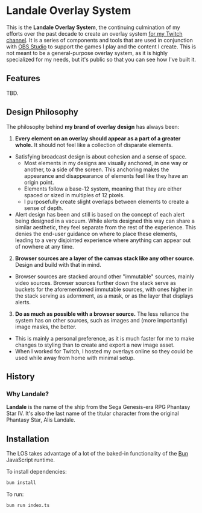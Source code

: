 # Landale Overlay System

This is the **Landale Overlay System**, the continuing culmination of my efforts over the past decade to create an overlay system [for my Twitch channel](https://twitch.tv/avalonstar). It is a series of components and tools that are used in conjunction with [OBS Studio](https://obsproject.com) to support the games I play and the content I create. This is not meant to be a general-purpose overlay system, as it is highly specialized for my needs, but it's public so that you can see how I've built it.

## Features

TBD.

## Design Philosophy

The philosophy behind **my brand of overlay design** has always been:

1. **Every element on an overlay should appear as a part of a greater whole.** It should not feel like a collection of disparate elements.
  - Satisfying broadcast design is about cohesion and a sense of space. 
    - Most elements in my designs are visually anchored, in one way or another, to a side of the screen. This anchoring makes the appearance and disappearance of elements feel like they have an origin point.
    - Elements follow a base-12 system, meaning that they are either spaced or sized in multiples of 12 pixels. 
    - I purposefully create slight overlaps between elements to create a sense of depth.
  - Alert design has been and still is based on the concept of each alert being designed in a vacuum. While alerts designed this way can share a similar aesthetic, they feel separate from the rest of the experience. This denies the end-user guidance on where to place these elements, leading to a very disjointed experience where anything can appear out of nowhere at any time.
2. **Browser sources are a layer of the canvas stack like any other source.** Design and build with that in mind.
  - Browser sources are stacked around other "immutable" sources, mainly video sources. Browser sources further down the stack serve as buckets for the aforementioned immutable sources, with ones higher in the stack serving as adornment, as a mask, or as the layer that displays alerts.
3. **Do as much as possible with a browser source.** The less reliance the system has on other sources, such as images and (more importantly) image masks, the better. 
  - This is mainly a personal preference, as it is much faster for me to make changes to styling than to create and export a new image asset.
  - When I worked for Twitch, I hosted my overlays online so they could be used while away from home with minimal setup.

## History


### Why Landale?

**Landale** is the name of the ship from the Sega Genesis-era RPG Phantasy Star IV. It's also the last name of the titular character from the original Phantasy Star, Alis Landale.

## Installation

The LOS takes advantage of a lot of the baked-in functionality of the [Bun](https://bun.sh) JavaScript runtime. 

To install dependencies:

```bash
bun install
```

To run:

```bash
bun run index.ts
```
